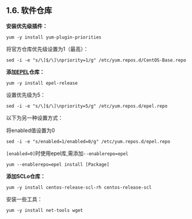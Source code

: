 ## 1.6. 软件仓库

**安装优先级插件：**

`yum -y install yum-plugin-priorities`

将官方仓库优先级设置为1（最高）：

`sed -i -e "s/\]$/\]\npriority=1/g" /etc/yum.repos.d/CentOS-Base.repo`

**添加[EPEL](https://fedoraproject.org/wiki/EPEL)仓库：**

`yum -y install epel-release`

设置优先级为5：

`sed -i -e "s/\]$/\]\npriority=5/g" /etc/yum.repos.d/epel.repo`

以下为另一种设置方式：

将enabled值设置为0

`sed -i -e "s/enabled=1/enabled=0/g" /etc/yum.repos.d/epel.repo`

`[enabled=0]`时使用epel库,需添加`--enablerepo=epel`

`yum --enablerepo=epel install [Package]`

**添加SCLo仓库：**

`yum -y install centos-release-scl-rh centos-release-scl`







安装一些工具：

`yum -y install net-tools wget`
